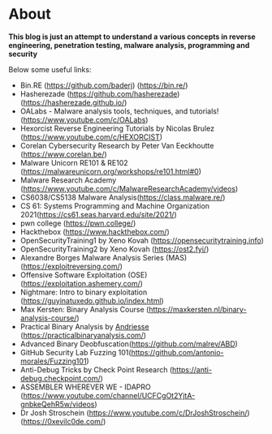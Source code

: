 # About




<b>This blog is just an attempt to understand a various concepts in reverse engineering, penetration testing, malware analysis, programming and security</b>

Below some useful links:

-	Bin.RE (https://github.com/baderj) (https://bin.re/)
-	Hasherezade (https://github.com/hasherezade) (https://hasherezade.github.io/)
-	OALabs - Malware analysis tools, techniques, and tutorials! (https://www.youtube.com/c/OALabs)
-   Hexorcist Reverse Engineering Tutorials by Nicolas Brulez (https://www.youtube.com/c/HEXORCIST)
-   Corelan Cybersecurity Research by Peter Van Eeckhoutte (https://www.corelan.be/)
-   Malware Unicorn RE101 & RE102 (https://malwareunicorn.org/workshops/re101.html#0)
-   Malware Research Academy (https://www.youtube.com/c/MalwareResearchAcademy/videos) 
-	CS6038/CS5138 Malware Analysis(https://class.malware.re/)
-	CS 61: Systems Programming and Machine Organization 2021(https://cs61.seas.harvard.edu/site/2021/)
-	pwn college (https://pwn.college/)
-   Hackthebox (https://www.hackthebox.com/)
-	OpenSecurityTraining1 by Xeno Kovah (https://opensecuritytraining.info)
-	OpenSecurityTraining2 by Xeno Kovah (https://ost2.fyi/)
-	Alexandre Borges Malware Analysis Series (MAS) (https://exploitreversing.com/)
-	Offensive Software Exploitation (OSE) (https://exploitation.ashemery.com/)
-	Nightmare: Intro to binary exploitation (https://guyinatuxedo.github.io/index.html)
-	Max Kersten: Binary Analysis Course (https://maxkersten.nl/binary-analysis-course/)
-   Practical Binary Analysis by [Andriesse](https://mistakenot.net/) (https://practicalbinaryanalysis.com/)
-	Advanced Binary Deobfuscation(https://github.com/malrev/ABD)
-	GitHub Security Lab Fuzzing 101(https://github.com/antonio-morales/Fuzzing101)
-   Anti-Debug Tricks by Check Point Research (https://anti-debug.checkpoint.com/)
-   ASSEMBLER WHEREVER WE - IDAPRO (https://www.youtube.com/channel/UCFCgOt2YjtA-gnbkeQehR5w/videos)
-   Dr Josh Stroschein (https://www.youtube.com/c/DrJoshStroschein/) (https://0xevilc0de.com/)









